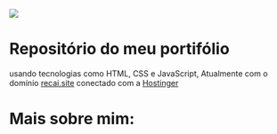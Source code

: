
<img src="https://i.postimg.cc/13bFPT8q/ferb.gif"> <h1>Repositório do meu portifólio</h1>
usando tecnologias como HTML, CSS e JavaScript, Atualmente com o domínio <a href="https://recai.site" target="_blank">recai.site</a> conectado com a <a href="https://hostinger.com" target="_blank">Hostinger</a>

<h1>Mais sobre mim:</h1>

